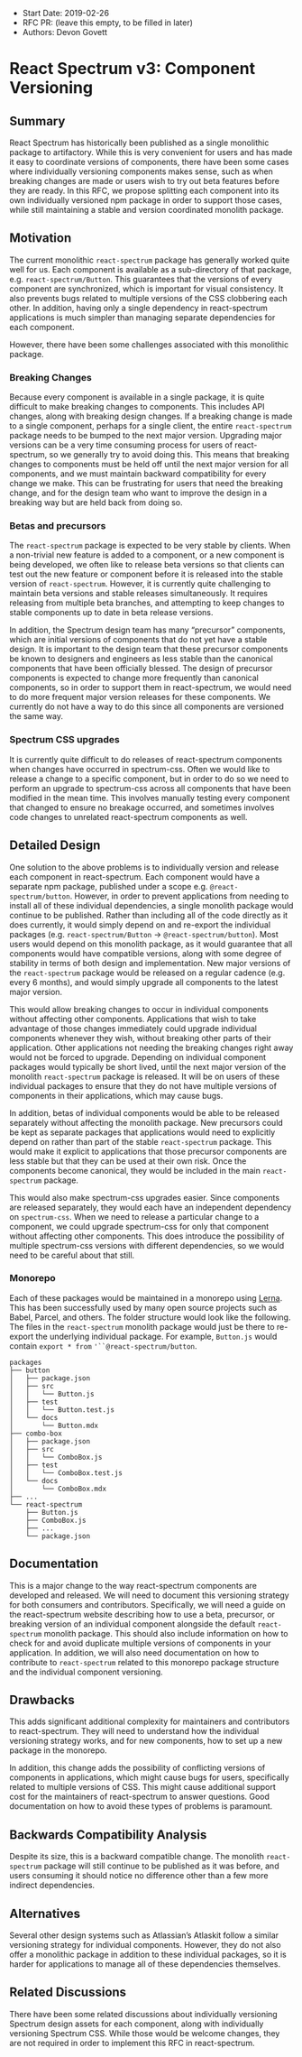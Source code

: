 - Start Date: 2019-02-26
- RFC PR: (leave this empty, to be filled in later)
- Authors: Devon Govett

# React Spectrum v3: Component Versioning

## Summary

React Spectrum has historically been published as a single monolithic package to artifactory. While this is very convenient for users and has made it easy to coordinate versions of components, there have been some cases where individually versioning components makes sense, such as when breaking changes are made or users wish to try out beta features before they are ready. In this RFC, we propose splitting each component into its own individually versioned npm package in order to support those cases, while still maintaining a stable and version coordinated monolith package.

## Motivation

The current monolithic `react-spectrum` package has generally worked quite well for us. Each component is available as a sub-directory of that package, e.g. `react-spectrum/Button`. This guarantees that the versions of every component are synchronized, which is important for visual consistency. It also prevents bugs related to multiple versions of the CSS clobbering each other. In addition, having only a single dependency in react-spectrum applications is much simpler than managing separate dependencies for each component.

However, there have been some challenges associated with this monolithic package.

### Breaking Changes

Because every component is available in a single package, it is quite difficult to make breaking changes to components. This includes API changes, along with breaking design changes. If a breaking change is made to a single component, perhaps for a single client, the entire `react-spectrum` package needs to be bumped to the next major version. Upgrading major versions can be a very time consuming process for users of react-spectrum, so we generally try to avoid doing this. This means that breaking changes to components must be held off until the next major version for all components, and we must maintain backward compatibility for every change we make. This can be frustrating for users that need the breaking change, and for the design team who want to improve the design in a breaking way but are held back from doing so.

### Betas and precursors

The `react-spectrum` package is expected to be very stable by clients. When a non-trivial new feature is added to a component, or a new component is being developed, we often like to release beta versions so that clients can test out the new feature or component before it is released into the stable version of `react-spectrum`. However, it is currently quite challenging to maintain beta versions and stable releases simultaneously. It requires releasing from multiple beta branches, and attempting to keep changes to stable components up to date in beta release versions.

In addition, the Spectrum design team has many “precursor” components, which are initial versions of components that do not yet have a stable design. It is important to the design team that these precursor components be known to designers and engineers as less stable than the canonical components that have been officially blessed. The design of precursor components is expected to change more frequently than canonical components, so in order to support them in react-spectrum, we would need to do more frequent major version releases for these components. We currently do not have a way to do this since all components are versioned the same way.

### Spectrum CSS upgrades

It is currently quite difficult to do releases of react-spectrum components when changes have occurred in spectrum-css. Often we would like to release a change to a specific component, but in order to do so we need to perform an upgrade to spectrum-css across all components that have been modified in the mean time. This involves manually testing every component that changed to ensure no breakage occurred, and sometimes involves code changes to unrelated react-spectrum components as well.

## Detailed Design

One solution to the above problems is to individually version and release each component in react-spectrum. Each component would have a separate npm package, published under a scope e.g. `@react-spectrum/button`. However, in order to prevent applications from needing to install all of these individual dependencies, a single monolith package would continue to be published. Rather than including all of the code directly as it does currently, it would simply depend on and re-export the individual packages (e.g. `react-spectrum/Button` → `@react-spectrum/button`). Most users would depend on this monolith package, as it would guarantee that all components would have compatible versions, along with some degree of stability in terms of both design and implementation. New major versions of the `react-spectrum` package would be released on a regular cadence (e.g. every 6 months), and would simply upgrade all components to the latest major version.

This would allow breaking changes to occur in individual components without affecting other components. Applications that wish to take advantage of those changes immediately could upgrade individual components whenever they wish, without breaking other parts of their application. Other applications not needing the breaking changes right away would not be forced to upgrade. Depending on individual component packages would typically be short lived, until the next major version of the monolith `react-spectrum` package is released. It will be on users of these individual packages to ensure that they do not have multiple versions of components in their applications, which may cause bugs.

In addition, betas of individual components would be able to be released separately without affecting the monolith package. New precursors could be kept as separate packages that applications would need to explicitly depend on rather than part of the stable `react-spectrum` package. This would make it explicit to applications that those precursor components are less stable but that they can be used at their own risk. Once the components become canonical, they would be included in the main `react-spectrum` package.

This would also make spectrum-css upgrades easier. Since components are released separately, they would each have an independent dependency on `spectrum-css`. When we need to release a particular change to a component, we could upgrade spectrum-css for only that component without affecting other components. This does introduce the possibility of multiple spectrum-css versions with different dependencies, so we would need to be careful about that still.

### Monorepo

Each of these packages would be maintained in a monorepo using [Lerna](http://lernajs.io). This has been successfully used by many open source projects such as Babel, Parcel, and others. The folder structure would look like the following. The files in the `react-spectrum` monolith package would just be there to re-export the underlying individual package. For example, `Button.js`  would contain `export * from` `'``@react-spectrum/button`.

    packages
    ├── button
    │   ├── package.json
    │   ├── src
    │   │   └── Button.js
    │   ├── test
    │   │   └── Button.test.js
    │   └── docs
    │       └── Button.mdx
    ├── combo-box
    │   ├── package.json
    │   ├── src
    │   │   └── ComboBox.js
    │   ├── test
    │   │   └── ComboBox.test.js
    │   └── docs
    │       └── ComboBox.mdx
    ├── ...
    └── react-spectrum
        ├── Button.js
        ├── ComboBox.js
        ├── ...
        └── package.json

## Documentation

This is a major change to the way react-spectrum components are developed and released. We will need to document this versioning strategy for both consumers and contributors. Specifically, we will need a guide on the react-spectrum website describing how to use a beta, precursor, or breaking version of an individual component alongside the default `react-spectrum` monolith package. This should also include information on how to check for and avoid duplicate multiple versions of components in your application. In addition, we will also need documentation on how to contribute to `react-spectrum` related to this monorepo package structure and the individual component versioning.

## Drawbacks

This adds significant additional complexity for maintainers and contributors to react-spectrum. They will need to understand how the individual versioning strategy works, and for new components, how to set up a new package in the monorepo.

In addition, this change adds the possibility of conflicting versions of components in applications, which might cause bugs for users, specifically related to multiple versions of CSS. This might cause additional support cost for the maintainers of react-spectrum to answer questions. Good documentation on how to avoid these types of problems is paramount.

## Backwards Compatibility Analysis

Despite its size, this is a backward compatible change. The monolith `react-spectrum` package will still continue to be published as it was before, and users consuming it should notice no difference other than a few more indirect dependencies.

## Alternatives

Several other design systems such as Atlassian’s Atlaskit follow a similar versioning strategy for individual components. However, they do not also offer a monolithic package in addition to these individual packages, so it is harder for applications to manage all of these dependencies themselves.

## Related Discussions

There have been some related discussions about individually versioning Spectrum design assets for each component, along with individually versioning Spectrum CSS. While those would be welcome changes, they are not required in order to implement this RFC in react-spectrum.
